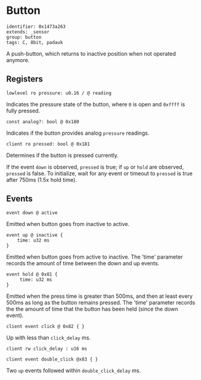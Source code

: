# Button

    identifier: 0x1473a263
    extends: _sensor
    group: button
    tags: C, 8bit, padauk

A push-button, which returns to inactive position when not operated anymore.

## Registers

    lowlevel ro pressure: u0.16 / @ reading

Indicates the pressure state of the button, where ``0`` is open and ``0xffff`` is fully pressed.

    const analog?: bool @ 0x180

Indicates if the button provides analog ``pressure`` readings.

    client ro pressed: bool @ 0x181

Determines if the button is pressed currently.

If the event ``down`` is observed, ``pressed`` is true; if ``up`` or ``hold`` are observed, ``pressed`` is false.
To initialize, wait for any event or timeout to ``pressed`` is true after 750ms (1.5x hold time).

## Events

    event down @ active

Emitted when button goes from inactive to active.

    event up @ inactive { 
        time: u32 ms 
    } 

Emitted when button goes from active to inactive. The 'time' parameter 
records the amount of time between the down and up events.

    event hold @ 0x81 {
         time: u32 ms
    }

Emitted when the press time is greater than 500ms, and then at least every 500ms 
as long as the button remains pressed. The 'time' parameter records the the amount of time
that the button has been held (since the down event).

    client event click @ 0x82 { }
    
Up with less than `click_delay` ms.

    client rw click_delay : u16 ms
     
    client event double_click @x83 { }

Two `up` events followed within ``double_click_delay`` ms.
